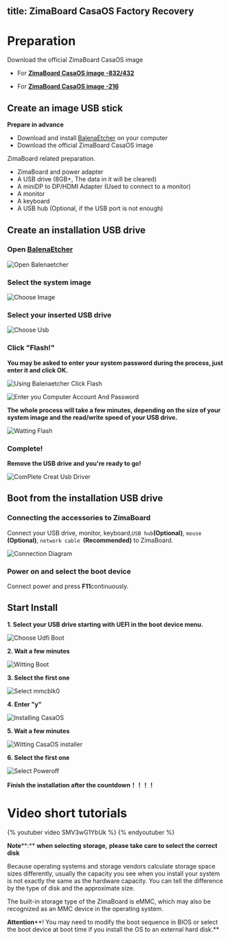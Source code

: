title: ZimaBoard CasaOS Factory Recovery
---

# Preparation

Download the official ZimaBoard CasaOS image

- For [**ZimaBoard CasaOS image -832/432**](https://mega.nz/file/jrISlLCL#YGBsaqysSOv_o70KMhwvc_PrE8RCK4BEHfzhXO4j4g0)

- For [**ZimaBoard CasaOS image -216**](https://mega.nz/file/OuoFmZDQ#nKI9pm3fHN74S0devyXR_COpoX2Il2MUjw1xj3t5jp8)
## Create an image USB stick

**Prepare in advance**

- Download and install [BalenaEtcher](https://www.balena.io/etcher/) on your computer
- Download the official ZimaBoard CasaOS image

ZimaBoard related preparation.

- ZimaBoard and power adapter
- A USB drive (8GB+, The data in it will be cleared)
- A miniDP to DP/HDMI Adapter (Used to connect to a monitor)
- A monitor
- A keyboard
- A USB hub (Optional, if the USB port is not enough)



## Create an installation USB drive

###  Open [BalenaEtcher](https://www.balena.io/etcher/)

![Open Balenaetcher](\../images/Restore-factory-settings/open-balenaetcher.png)

### Select the system image 

![Choose Image](\../images/Restore-factory-settings/choose-image.png)

### Select your inserted USB drive

![Choose Usb](\../images/Restore-factory-settings/choose-usb.png)

### Click "Flash!" 

**You may be asked to enter your system password during the process, just enter it and click OK.**

![Using Balenaetcher Click Flash](\../images/Restore-factory-settings/click-flash.png)

![Enter you Computer Account And Password ](\../images/Restore-factory-settings/enter-password.png)

**The whole process will take a few minutes, depending on the size of your system image and the read/write speed of your USB drive.**

![Watting Flash](\../images/Restore-factory-settings/waiting-flash.png)

### Complete! 

**Remove the USB drive and you're ready to go!**

![ComPlete Creat Usb Driver](\../images/Restore-factory-settings/complete-flash.png)

## **Boot from the installation USB** **drive**

### Connecting the accessories to ZimaBoard

Connect your USB drive, monitor, keyboard,` USB hub `**(Optional)**, `mouse `**(Optional)**, `network cable `**(Recommended)** to ZimaBoard.

![Connection Diagram](\../images/Restore-factory-settings/connection-diagram.png)

### Power on and select the boot device

Connect power and press **F11**continuously.

## **Start Install**

**1. Select your USB drive starting with UEFI in the boot device menu.**

![Choose Udfi Boot](\../images/Restore-factory-settings/choose-uefi-boot.jpeg)

**2. Wait a few minutes**

![Witting Boot](\../images/Restore-factory-settings/witting-boot.png)

**3. Select the first one**

![Select mmcblk0](\../images/Restore-factory-settings/select-mmcblk0.png)

**4. Enter **"y"****

![Installing CasaOS](\../images/Restore-factory-settings/enter-yes.png)

**5. Wait a few minutes**

![Witting CasaOS installer](\../images/Restore-factory-settings/witting-install.png)

**6. Select the first one**

![Select Poweroff](\../images/Restore-factory-settings/select-poweroff.png)

**Finish the installation after the countdown！！！！**

# Video short tutorials

{% youtuber video SMV3wG1YbUk %}
{% endyoutuber %}

**Note****:** **when selecting** **storage,** **please take care to select the correct disk**

Because operating systems and storage vendors calculate storage space sizes differently, usually the capacity you see when you install your system is not exactly the same as the hardware capacity. You can tell the difference by the type of disk and the approximate size.

The built-in storage type of the ZimaBoard is eMMC, which may also be recognized as an MMC device in the operating system.

**Attention****! You may need to modify the boot sequence in BIOS or select the boot device at boot time if you install the OS to an external hard disk.**